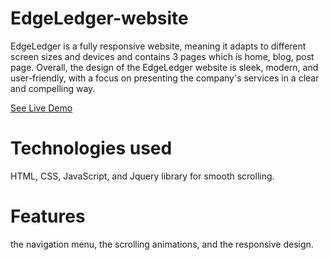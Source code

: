 # EdgeLedger-website
EdgeLedger is a fully responsive website, meaning it adapts to different screen sizes and devices and contains 3 pages which is home, blog, post page.
Overall, the design of the EdgeLedger website is sleek, modern, and user-friendly, with a focus on presenting the company's services in a clear and compelling way.

[See Live Demo](https://naraejang.github.io/EdgeLedger-website/)

# Technologies used
HTML, CSS, JavaScript, and Jquery library for smooth scrolling.

# Features
the navigation menu, the scrolling animations, and the responsive design.
